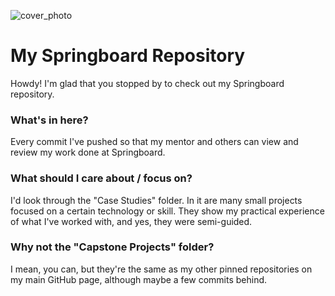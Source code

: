 ![cover_photo](./README_files/springboard-logo.jpg)
# My Springboard Repository

Howdy! I'm glad that you stopped by to check out my Springboard repository.

### What's in here?

Every commit I've pushed so that my mentor and others can view and review my work done at Springboard.

### What should I care about / focus on?

I'd look through the "Case Studies" folder. In it are many small projects focused on a certain technology or skill. They show my practical experience of what I've worked with, and yes, they were semi-guided.

### Why not the "Capstone Projects" folder?

I mean, you can, but they're the same as my other pinned repositories on my main GitHub page, although maybe a few commits behind.